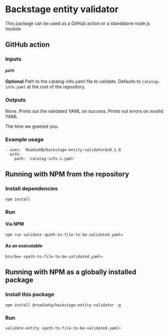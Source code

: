 # Backstage entity validator

This package can be used as a GitHub action or a standalone node.js module

## GitHub action

### Inputs

#### `path`

**Optional** Path to the catalog-info.yaml file to validate. Defaults to `catalog-info.yaml` at the root of the repository.

### Outputs

None. Prints out the validated YAML on success. Prints out errors on invalid YAML

The time we greeted you.

### Example usage
```
- uses:  RoadieHQ/backstage-entity-validator@v0.1.0
  with:
    path: 'catalog-info-1.yaml'
```

## Running with NPM from the repository

### Install dependencies

`npm install`

### Run

#### Via NPM

`npm run validate <path-to-file-to-be-validated.yaml>`


#### As an executable

`bin/bev <path-to-file-to-be-validated.yaml>`

## Running with NPM as a globally installed package

### Install this package

`npm install @roadiehq/backstage-entity-validator -g`

### Run

`validate-entity <path-to-file-to-be-validated.yaml>`
